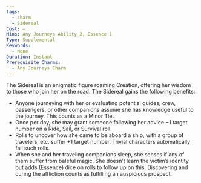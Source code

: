 ```yaml
---
tags:
  - charm
  - Sidereal
Cost: —
Mins: Any Journeys Ability 2, Essence 1
Type: Supplemental
Keywords:
  - None
Duration: Instant
Prerequisite Charms:
  - Any Journeys Charm
---
```

The Sidereal is an enigmatic figure roaming Creation, offering her wisdom to those who join her on the road. The Sidereal gains the following benefits: 
-  Anyone journeying with her or evaluating potential guides, crew, passengers, or other companions assume she has knowledge useful to the journey. This counts as a Minor Tie. 
-  Once per day, she may grant someone following her advice −1 target number on a Ride, Sail, or Survival roll. 
-  Rolls to uncover how she came to be aboard a ship, with a group of travelers, etc. suffer +1 target number. Trivial characters automatically fail such rolls. 
-  When she and her traveling companions sleep, she senses if any of them suffer from baleful magic. She doesn’t learn the victim’s identity but adds (Essence) dice on rolls to follow up on this. Discovering and curing the affliction counts as fulfilling an auspicious prospect.